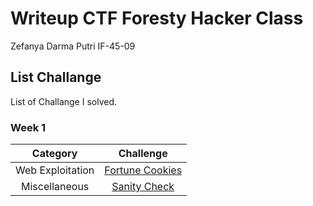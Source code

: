 # Writeup CTF Foresty Hacker Class
Zefanya Darma Putri
IF-45-09

## List Challange
List of Challange I solved.

### Week 1
|Category|Challenge|
|:------:|:-------:|
| Web Exploitation | [Fortune Cookies](https://github.com/Valcar-ies/Writeup-CTF-Foresty-Hacker-Class/blob/ac8d006b7312bee3916c39f12d70600db564484d/Fortune%20Cookies/README.md)|
| Miscellaneous | [Sanity Check](https://github.com/Valcar-ies/Writeup-CTF-Foresty-Hacker-Class/blob/ed9a820927314d4f3e1f44c8c1f70ea31d7c28f2/Miscellaneous/README.md)|
